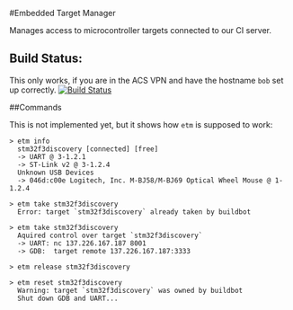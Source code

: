 #Embedded Target Manager

Manages access to microcontroller targets connected to our CI
server.

## Build Status:

This only works, if you are in the ACS VPN and have the hostname `bob`
set up correctly.
[![Build Status](http://bob:8010/png?builder=etm&size=large)](http://bob:8010/builders/etm)

##Commands

This is not implemented yet, but it shows how `etm` is supposed to work:

~~~
> etm info
  stm32f3discovery [connected] [free]
  -> UART @ 3-1.2.1
  -> ST-Link v2 @ 3-1.2.4
  Unknown USB Devices
  -> 046d:c00e Logitech, Inc. M-BJ58/M-BJ69 Optical Wheel Mouse @ 1-1.2.4

> etm take stm32f3discovery
  Error: target `stm32f3discovery` already taken by buildbot

> etm take stm32f3discovery
  Aquired control over target `stm32f3discovery`
  -> UART: nc 137.226.167.187 8001
  -> GDB:  target remote 137.226.167.187:3333

> etm release stm32f3discovery

> etm reset stm32f3discovery
  Warning: target `stm32f3discovery` was owned by buildbot
  Shut down GDB and UART...
~~~
